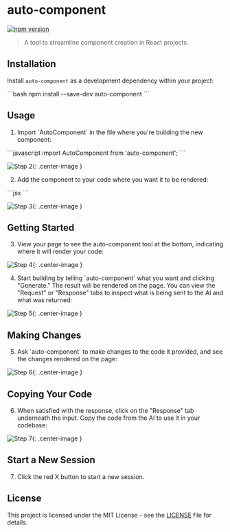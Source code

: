 # auto-component

[![npm version](https://badge.fury.io/js/auto-component.svg)](https://www.npmjs.com/package/auto-component)

> A tool to streamline component creation in React projects.

## Installation

Install `auto-component` as a development dependency within your project:

\`\`\`bash
npm install --save-dev auto-component
\`\`\`

## Usage

1. Import \`AutoComponent\` in the file where you're building the new component:

\`\`\`javascript
import AutoComponent from 'auto-component';
\`\`\`

![Step 2](step2.png){: .center-image }

2. Add the component to your code where you want it to be rendered:

\`\`\`jsx
<AutoComponent />
\`\`\`

![Step 3](step3.png){: .center-image }

## Getting Started

3. View your page to see the auto-component tool at the bottom, indicating where it will render your code:

![Step 4](step4.png){: .center-image }

4. Start building by telling \`auto-component\` what you want and clicking "Generate." The result will be rendered on the page. You can view the "Request" or "Response" tabs to inspect what is being sent to the AI and what was returned:

![Step 5](step5.gif){: .center-image }

## Making Changes

5. Ask \`auto-component\` to make changes to the code it provided, and see the changes rendered on the page:

![Step 6](step6.gif){: .center-image }

## Copying Your Code

6. When satisfied with the response, click on the "Response" tab underneath the input. Copy the code from the AI to use it in your codebase:

![Step 7](step7.gif){: .center-image }

## Start a New Session

7. Click the red X button to start a new session.

## License

This project is licensed under the MIT License - see the [LICENSE](LICENSE) file for details.
